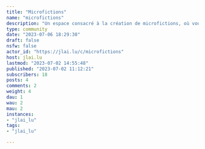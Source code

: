 ```yaml
---
title: "Microfictions" 
name: "microfictions"
description: "Un espace consacré à la création de microfictions, où vous pouvez poster les vôtres. D'autres types d'œuvres courtes telles que les nouvelles ou les fictions interactives peuvent aussi y trouver leur place.----- ### Bonnes pratiques&#x200B;- Pas de contenus qui encouragent des discriminations ou une vision sexiste, raciste, xénophobe, homophobe, transphobe, grossophobe ou validiste.&#x200B;- Vous êtes fortement encouragé⋅es à **placer vos créations sous Licence Libre** ([Creative Commons](https://creativecommons.org/licenses/?lang=fr), [Art Libre](https://artlibre.org/), Domaine Public ...&#x200B;"
type: community
date: "2023-07-06 18:29:30"
draft: false
nsfw: false
actor_id: "https://jlai.lu/c/microfictions"
host: jlai.lu
lastmod: "2023-07-02 14:55:48"
published: "2023-07-02 11:12:21"
subscribers: 18
posts: 4
comments: 2
weight: 4
dau: 1
wau: 2
mau: 2
instances:
- "jlai_lu"
tags: 
- "jlai_lu"

---
```

